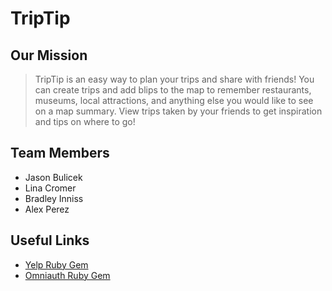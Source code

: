 # TripTip

## Our Mission

>TripTip is an easy way to plan your trips and share with friends! You can create trips and add blips to the map to remember restaurants, museums, local attractions, and anything else you would like to see on a map summary. View trips taken by your friends to get inspiration and tips on where to go!

## Team Members

* Jason Bulicek
* Lina Cromer
* Bradley Inniss
* Alex Perez

## Useful Links
* [Yelp Ruby Gem](https://github.com/Yelp/yelp-ruby)
* [Omniauth Ruby Gem](https://github.com/omniauth/omniauth)
